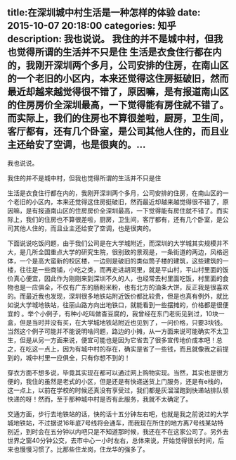 title:在深圳城中村生活是一种怎样的体验
date: 2015-10-07   20:18:00 
categories: 知乎 
 description: 我也说说。 我住的并不是城中村，但我也觉得所谓的生活并不只是住 生活是衣食住行都在内的，我刚开深圳两个多月，公司安排的住房，在南山区的一个老旧的小区内，本来还觉得这住房挺破旧，然而最近却越来越觉得很不错了，原因嘛，是有报道南山区的住房房价全深圳最高，一下觉得能有房住就不错了。而实际上，我们的住房也不算很差啦，厨房，卫生间，客厅都有，还有几个卧室，是公司其他人住的，而且业主还给安了空调，也是很爽的。…
  --- 
 我也说说。  

我住的并不是城中村，但我也觉得所谓的生活并不只是住  

生活是衣食住行都在内的，我刚开深圳两个多月，公司安排的住房，在南山区的一个老旧的小区内，本来还觉得这住房挺破旧，然而最近却越来越觉得很不错了，原因嘛，是有报道南山区的住房房价全深圳最高，一下觉得能有房住就不错了。而实际上，我们的住房也不算很差啦，厨房，卫生间，客厅都有，还有几个卧室，是公司其他人住的，而且业主还给安了空调，也是很爽的。  

下面说说吃饭问题，由于我们公司是在大学城附近，而深圳的大学城其实规模并不大，是几所全国重点大学的研究生院，很别致的景观是，一条街道的两边，风格迥体，一个是高大蛮新的校区楼，一边则是破旧的类似筒子楼的建筑，这些建筑的一楼，往往是一些商铺，小吃之类，而再走进胡同里，就是平山村，平山村里面的饭价真心便宜，因此作为刚刚来到深圳不久的人，也经常去村里面吃饭，村里面的食物也是一应俱全，不仅有广东的肠粉米粉，也有北方的油条大饼，反正我是很喜欢的。而最近我也发现，深圳很多地铁站附近饭价都比较贵，但是也真有例外，就比如说大学城地铁站，往丽山路方向出地铁口，就能看到一些摆摊的，价格都是很便宜的 。举个小例子，有种小吃叫做杳豆腐的，我曾经在东门老街见到过，10块一盒，但是当时并没有买，在大学城地铁站附近也见到了，一问价格，只要3块钱。当然这个例子可能并不能说明啥问题，路边的小摊，从一方面来说可能确实不太卫生，但是从另一方面来说，便宜可能也是因为它省去了很多宣传地价成本吧！总之，在吃这一点上，因为有城中村的存在，确实是省了一些钱，而且就像我之前提到的，城中村里一应俱全，只有你想不到的！  

穿衣方面不想多说，毕竟其实现在都可以通过网上购物实现。当然，其实也是很方便的，我住的虽然是老式的小区，但是还是有快递送货上门服务，还是有e栈的，这一点上，以前在学校的时候还真没有享受过，我们都是灰溜溜跑到快递站排队领快递的呀！然而，至于那种城中村是否有此服务，我就不太确定了。  

交通方面，步行去地铁站的话，快的话十五分钟左右吧，也就是我之前说过的大学城地铁站，不过据说16年底7号线将会通车，而我现在所住的地方离7号线某站特别近，到时会在五分钟以内吧只是不知道那时候，我还在不在这家公司了。另外去世界之窗40分钟公交，去市中心一小时左右，总体来说，开始觉得很长时间，后来也慢慢习惯了。比那些住龙岗，住龙华的强多了。